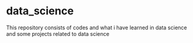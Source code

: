 # data_science
This repository consists of codes and what i have learned in data science and some projects related to data science
